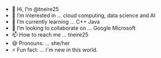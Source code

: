 - 👋 Hi, I’m @tneire25
- 👀 I’m interested in ... cloud computing, data science and AI
- 🌱 I’m currently learning ... C++ Java
- 💞️ I’m looking to collaborate on ... Google Microsoft
- 📫 How to reach me ... tneire25
- 😄 Pronouns: ... she/her
- ⚡ Fun fact: ... I´m new in this world.

<!---
tneire25/tneire25 is a ✨ special ✨ repository because its `README.md` (this file) appears on your GitHub profile.
You can click the Preview link to take a look at your changes.
--->
